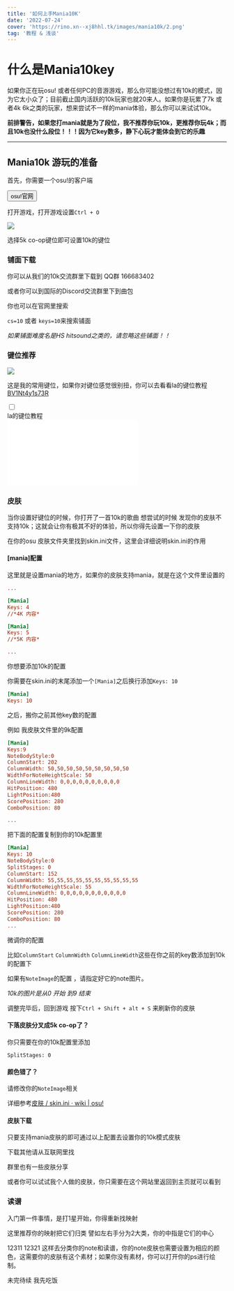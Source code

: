 ```yaml
---
title: '如何上手Mania10K'
date: '2022-07-24'
cover: 'https://rino.xn--xj8hhl.tk/images/mania10k/2.png'
tag: '教程 & 浅谈'
---
```


# 什么是Mania10key

如果你正在玩osu! 或者任何PC的音游游戏，那么你可能没想过有10k的模式，因为它太小众了；目前截止国内活跃的10k玩家也就20来人。如果你是玩累了7k 或者4k 6k之类的玩家，想来尝试不一样的mania体验，那么你可以来试试10k。

**前排警告，如果您打mania就是为了段位，我不推荐你玩10k，更推荐你玩4k；而且10k也没什么段位！！！因为它key数多，静下心玩才能体会到它的乐趣**

---

## Mania10k 游玩的准备

首先，你需要一个osu!的客户端<div><a href='https://osu.ppy.sh/'><button class="btn btn-xs btn-outline">osu!官网</button></a></div>

打开游戏，打开游戏设置`Ctrl + O`

![](https://rino.xn--xj8hhl.tk/images/mania10k/1.png)

选择5k co-op键位即可设置10k的键位

### 铺面下载

你可以从我们的10k交流群里下载到 QQ群 166683402

或者你可以到国际的Discord交流群里下到曲包 

你也可以在官网里搜索

`cs=10` 或者 `keys=10`来搜索铺面

*如果铺面难度名是HS hitsound之类的，请忽略这些铺面！！*

### 键位推荐

![](https://rino.xn--xj8hhl.tk/images/mania10k/2.png)

这是我的常用键位，如果你对键位感觉很别扭，你可以去看看la的键位教程[BV1Nt4y1s73R](https://www.bilibili.com/video/BV1Nt4y1s73R)

</div>
<div>
<div class="collapse collapse-arrow">
  <input type="checkbox" class="peer" /> 
  <div class="collapse-title bg-base-100 text-primary-content peer-checked:bg-base-200 peer-checked:text-secondary-content rounded-box">
    la的键位教程
  </div>
  <div class="collapse-content bg-base-100 text-primary-content peer-checked:bg-base-200 peer-checked:text-secondary-content rounded-box"> 
    <iframe src="//player.bilibili.com/player.html?aid=981831916&bvid=BV1Nt4y1s73R&cid=726552119&page=1" scrolling="no" border="0" frameborder="no" framespacing="0" allowfullscreen="true"> </iframe>
  </div>
</div>
</div>

### 皮肤

当你设置好键位的时候，你打开了一首10k的歌曲 想尝试的时候 发现你的皮肤不支持10k；这就会让你有极其不好的体验，所以你得先设置一下你的皮肤

在你的osu 皮肤文件夹里找到skin.ini文件，这里会详细说明skin.ini的作用

#### [mania]配置

这里就是设置mania的地方，如果你的皮肤支持mania，就是在这个文件里设置的

```ini
...

[Mania]
Keys: 4
//*4K 内容*

[Mania]
Keys: 5
//*5K 内容*

...
```

你想要添加10k的配置

你需要在skin.ini的末尾添加一个```[Mania]```之后换行添加```Keys: 10```

```ini
[Mania]
Keys: 10
```

之后，搬你之前其他key数的配置

例如 我皮肤文件里的9k配置

```ini
[Mania]
Keys:9
NoteBodyStyle:0
ColumnStart: 202
ColumnWidth: 50,50,50,50,50,50,50,50,50
WidthForNoteHeightScale: 50
ColumnLineWidth: 0,0,0,0,0,0,0,0,0,0
HitPosition: 480
LightPosition:480
ScorePosition: 280
ComboPosition: 80

...
```

把下面的配置复制到你的10k配置里

```ini
[Mania]
Keys: 10
NoteBodyStyle:0
SplitStages: 0
ColumnStart: 152
ColumnWidth: 55,55,55,55,55,55,55,55,55,55
WidthForNoteHeightScale: 55
ColumnLineWidth: 0,0,0,0,0,0,0,0,0,0,0
HitPosition: 480
LightPosition:480
ScorePosition: 280
ComboPosition: 80
...
```

微调你的配置

比如`ColumnStart` `ColumnWidth` `ColumnLineWidth`这些在你之前的key数添加到10k的配置下

如果有`NoteImage`的配置 ，请指定好它的note图片。

*10k的图片是从0 开始 到9 结束*

调整完毕后，回到游戏 按下`Ctrl + Shift + alt + S` 来刷新你的皮肤

#### 下落皮肤分叉成5k co-op了？

你只需要在你的10k配置里添加

`SplitStages: 0`

#### 颜色错了？

请修改你的`NoteImage`相关

详细参考[皮肤 / skin.ini · wiki | osu!](https://osu.ppy.sh/wiki/zh/Skinning/skin.ini#[mania])

#### 皮肤下载

只要支持mania皮肤的即可通过以上配置去设置你的10k模式皮肤

下载其他请从互联网里找

群里也有一些皮肤分享

或者你可以试试我个人做的皮肤，你只需要在这个网站里返回到主页就可以看到

### 读谱

入门第一件事情，是打1星开始，你得重新找映射

这里推荐你的映射把它们归类 譬如左右手分为2大类，你的中指是它们的中心

12311 12321 这样去分类你的note和读谱，你的note皮肤也需要设置为相应的颜色，这需要你的皮肤有这个素材；如果你没有素材，你可以打开你的ps进行绘制。

未完待续 我先吃饭
